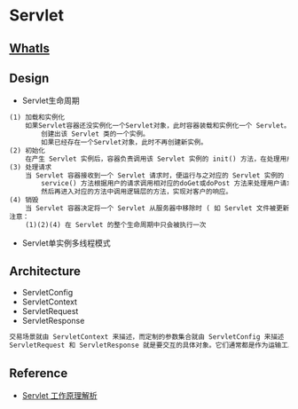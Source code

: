 # Servlet

## [WhatIs](WhatIs.md)

## Design
* Servlet生命周期
```md
(1) 加载和实例化
	如果Servlet容器还没实例化一个Servlet对象，此时容器装载和实例化一个 Servlet。
		创建出该 Servlet 类的一个实例。
		如果已经存在一个Servlet对象，此时不再创建新实例。
(2) 初始化
	在产生 Servlet 实例后，容器负责调用该 Servlet 实例的 init() 方法，在处理用户请求之前，来做一些额外的初始化工作。
(3) 处理请求
	当 Servlet 容器接收到一个 Servlet 请求时，便运行与之对应的 Servlet 实例的 service() 方法，
		service() 方法根据用户的请求调用相对应的doGet或doPost 方法来处理用户请求。
		然后再进入对应的方法中调用逻辑层的方法，实现对客户的响应。
(4) 销毁
	当 Servlet 容器决定将一个 Servlet 从服务器中移除时 ( 如 Servlet 文件被更新 )，便调用该 Servlet 实例的 destroy() 方法，在销毁该 Servlet 实例之前，来做一些其他的工作。
注意：
	(1)(2)(4) 在 Servlet 的整个生命周期中只会被执行一次
```
* Servlet单实例多线程模式

## Architecture

* ServletConfig
* ServletContext 
* ServletRequest
* ServletResponse

```md
交易场景就由 ServletContext 来描述，而定制的参数集合就由 ServletConfig 来描述
ServletRequest 和 ServletResponse 就是要交互的具体对象。它们通常都是作为运输工具来传递交互结果。
```

## Reference
* [Servlet 工作原理解析](https://www.ibm.com/developerworks/cn/java/j-lo-servlet/)

